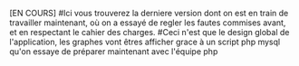 [EN COURS]
#Ici vous trouverez la derniere version dont on est en train de travailler maintenant, où on a essayé de regler les fautes commises avant, et en respectant le cahier des charges.
#Ceci n'est que le design global de l'application, les graphes vont êtres afficher grace à un script php mysql qu'on essaye de préparer maintenant avec l'équipe php 
